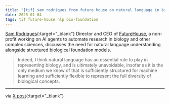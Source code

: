 ```yaml
---
title: "[tif] sam rodriques from future house on natural language in bio foundation models"
date: 2025-01-04
tags: tif future-house nlp bio-foundation
---
```


[Sam Rodriques](https://www.sam-rodriques.com/){:target="_blank"} 
Director and CEO of [FutureHouse](https://www.futurehouse.org/),
a non-profit working on AI agents to automate research in biology and other complex sciences, discusses the need for natural language understanding alongside structured biological foundation models.

> Indeed, I think natural language has an essential role to play in representing biology, and is ultimately unavoidable, insofar as it is the only medium we know of that is sufficiently structured for machine learning and sufficiently flexible to represent the full diversity of biological concepts.

---

via [X post](https://x.com/SGRodriques/status/1870531405127840235){:target="_blank"}